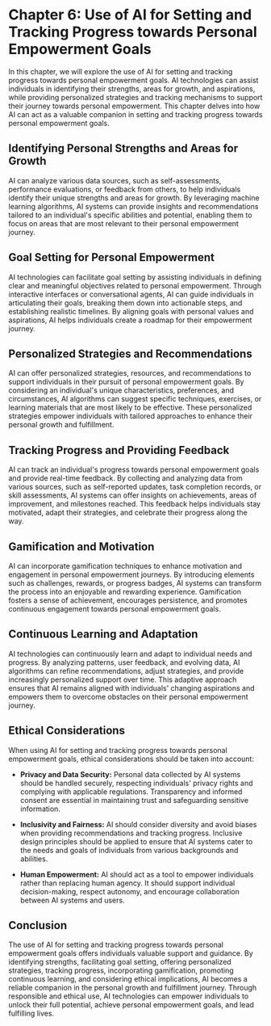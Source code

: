 Chapter 6: Use of AI for Setting and Tracking Progress towards Personal Empowerment Goals
=========================================================================================

In this chapter, we will explore the use of AI for setting and tracking progress towards personal empowerment goals. AI technologies can assist individuals in identifying their strengths, areas for growth, and aspirations, while providing personalized strategies and tracking mechanisms to support their journey towards personal empowerment. This chapter delves into how AI can act as a valuable companion in setting and tracking progress towards personal empowerment goals.

Identifying Personal Strengths and Areas for Growth
---------------------------------------------------

AI can analyze various data sources, such as self-assessments, performance evaluations, or feedback from others, to help individuals identify their unique strengths and areas for growth. By leveraging machine learning algorithms, AI systems can provide insights and recommendations tailored to an individual's specific abilities and potential, enabling them to focus on areas that are most relevant to their personal empowerment journey.

Goal Setting for Personal Empowerment
-------------------------------------

AI technologies can facilitate goal setting by assisting individuals in defining clear and meaningful objectives related to personal empowerment. Through interactive interfaces or conversational agents, AI can guide individuals in articulating their goals, breaking them down into actionable steps, and establishing realistic timelines. By aligning goals with personal values and aspirations, AI helps individuals create a roadmap for their empowerment journey.

Personalized Strategies and Recommendations
-------------------------------------------

AI can offer personalized strategies, resources, and recommendations to support individuals in their pursuit of personal empowerment goals. By considering an individual's unique characteristics, preferences, and circumstances, AI algorithms can suggest specific techniques, exercises, or learning materials that are most likely to be effective. These personalized strategies empower individuals with tailored approaches to enhance their personal growth and fulfillment.

Tracking Progress and Providing Feedback
----------------------------------------

AI can track an individual's progress towards personal empowerment goals and provide real-time feedback. By collecting and analyzing data from various sources, such as self-reported updates, task completion records, or skill assessments, AI systems can offer insights on achievements, areas of improvement, and milestones reached. This feedback helps individuals stay motivated, adapt their strategies, and celebrate their progress along the way.

Gamification and Motivation
---------------------------

AI can incorporate gamification techniques to enhance motivation and engagement in personal empowerment journeys. By introducing elements such as challenges, rewards, or progress badges, AI systems can transform the process into an enjoyable and rewarding experience. Gamification fosters a sense of achievement, encourages persistence, and promotes continuous engagement towards personal empowerment goals.

Continuous Learning and Adaptation
----------------------------------

AI technologies can continuously learn and adapt to individual needs and progress. By analyzing patterns, user feedback, and evolving data, AI algorithms can refine recommendations, adjust strategies, and provide increasingly personalized support over time. This adaptive approach ensures that AI remains aligned with individuals' changing aspirations and empowers them to overcome obstacles on their personal empowerment journey.

Ethical Considerations
----------------------

When using AI for setting and tracking progress towards personal empowerment goals, ethical considerations should be taken into account:

* **Privacy and Data Security:** Personal data collected by AI systems should be handled securely, respecting individuals' privacy rights and complying with applicable regulations. Transparency and informed consent are essential in maintaining trust and safeguarding sensitive information.

* **Inclusivity and Fairness:** AI should consider diversity and avoid biases when providing recommendations and tracking progress. Inclusive design principles should be applied to ensure that AI systems cater to the needs and goals of individuals from various backgrounds and abilities.

* **Human Empowerment:** AI should act as a tool to empower individuals rather than replacing human agency. It should support individual decision-making, respect autonomy, and encourage collaboration between AI systems and users.

Conclusion
----------

The use of AI for setting and tracking progress towards personal empowerment goals offers individuals valuable support and guidance. By identifying strengths, facilitating goal setting, offering personalized strategies, tracking progress, incorporating gamification, promoting continuous learning, and considering ethical implications, AI becomes a reliable companion in the personal growth and fulfillment journey. Through responsible and ethical use, AI technologies can empower individuals to unlock their full potential, achieve personal empowerment goals, and lead fulfilling lives.
